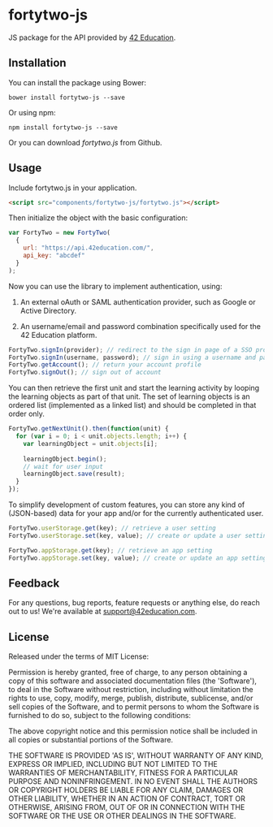 fortytwo-js
==============

JS package for the API provided by [42 Education](https://42education.com).

Installation
------

You can install the package using Bower:

```shell
bower install fortytwo-js --save
```

Or using npm:

```shell
npm install fortytwo-js --save
```

Or you can download *fortytwo.js* from Github.

Usage
------
Include fortytwo.js in your application.

```html
<script src="components/fortytwo-js/fortytwo.js"></script>
```

Then initialize the object with the basic configuration:

```js
var FortyTwo = new FortyTwo(
  {
    url: "https://api.42education.com/",
    api_key: "abcdef"
  }
);
```

Now you can use the library to implement authentication, using:

1. An external oAuth or SAML authentication provider, such as Google or Active Directory.

2. An username/email and password combination specifically used for the 42 Education platform.

```js
FortyTwo.signIn(provider); // redirect to the sign in page of a SSO provider (e.g. Google, Facebook)
FortyTwo.signIn(username, password); // sign in using a username and password combination
FortyTwo.getAccount(); // return your account profile
FortyTwo.signOut(); // sign out of account
```

You can then retrieve the first unit and start the learning activity by looping the learning objects as part of that unit. The set of learning objects is an ordered list (implemented as a linked list) and should be completed in that order only.

```js
FortyTwo.getNextUnit().then(function(unit) {
  for (var i = 0; i < unit.objects.length; i++) {
    var learningObject = unit.objects[i];
    
    learningObject.begin();
    // wait for user input
    learningObject.save(result);
  }
});
```

To simplify development of custom features, you can store any kind of (JSON-based) data for your app and/or for the currently authenticated user.

```js
FortyTwo.userStorage.get(key); // retrieve a user setting
FortyTwo.userStorage.set(key, value); // create or update a user setting

FortyTwo.appStorage.get(key); // retrieve an app setting
FortyTwo.appStorage.set(key, value); // create or update an app setting
```

Feedback
------

For any questions, bug reports, feature requests or anything else, do reach out to us! We're available at [support@42education.com](mailto:support@42education.com).

License
------

Released under the terms of MIT License:

Permission is hereby granted, free of charge, to any person obtaining
a copy of this software and associated documentation files (the
'Software'), to deal in the Software without restriction, including
without limitation the rights to use, copy, modify, merge, publish,
distribute, sublicense, and/or sell copies of the Software, and to
permit persons to whom the Software is furnished to do so, subject to
the following conditions:

The above copyright notice and this permission notice shall be
included in all copies or substantial portions of the Software.

THE SOFTWARE IS PROVIDED 'AS IS', WITHOUT WARRANTY OF ANY KIND,
EXPRESS OR IMPLIED, INCLUDING BUT NOT LIMITED TO THE WARRANTIES OF
MERCHANTABILITY, FITNESS FOR A PARTICULAR PURPOSE AND NONINFRINGEMENT.
IN NO EVENT SHALL THE AUTHORS OR COPYRIGHT HOLDERS BE LIABLE FOR ANY
CLAIM, DAMAGES OR OTHER LIABILITY, WHETHER IN AN ACTION OF CONTRACT,
TORT OR OTHERWISE, ARISING FROM, OUT OF OR IN CONNECTION WITH THE
SOFTWARE OR THE USE OR OTHER DEALINGS IN THE SOFTWARE.
